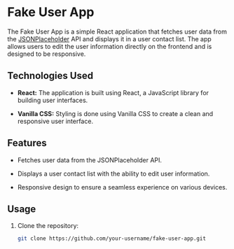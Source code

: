 # Fake User App

The Fake User App is a simple React application that fetches user data from the [JSONPlaceholder](https://jsonplaceholder.typicode.com/) API and displays it in a user contact list. The app allows users to edit the user information directly on the frontend and is designed to be responsive.

## Technologies Used

- **React:** The application is built using React, a JavaScript library for building user interfaces.

- **Vanilla CSS:** Styling is done using Vanilla CSS to create a clean and responsive user interface.

## Features

- Fetches user data from the JSONPlaceholder API.
- Displays a user contact list with the ability to edit user information.

- Responsive design to ensure a seamless experience on various devices.

## Usage

1. Clone the repository:

   ```bash
   git clone https://github.com/your-username/fake-user-app.git
   ```
